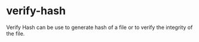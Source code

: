 # verify-hash
Verify Hash can be use to generate hash of a file or to verify the integrity of the file.
